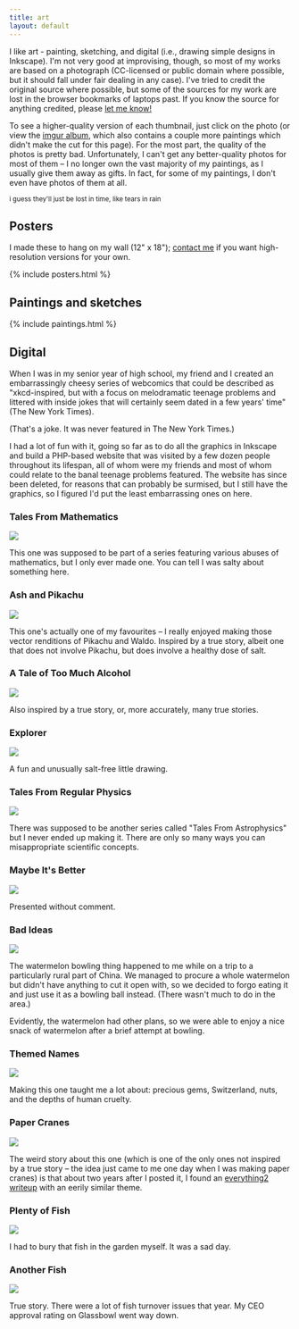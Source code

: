 ```yaml
---
title: art
layout: default
---
```


I like art - painting, sketching, and digital (i.e., drawing simple designs in
Inkscape). I'm not very good at improvising, though, so most of my works are
based on a photograph (CC-licensed or public domain where possible, but it
should fall under fair dealing in any case). I've tried to credit the original
source where possible, but some of the sources for my work are lost in the
browser bookmarks of laptops past. If you know the source for anything credited,
please [let me know!](/about)

To see a higher-quality version of each thumbnail, just click on the photo (or
view the [imgur album][album], which also contains a couple more paintings which
didn't make the cut for this page). For the most part, the quality of the photos
is pretty bad. Unfortunately, I can't get any better-quality photos for most of
them &ndash; I no longer own the vast majority of my paintings, as I usually
give them away as gifts. In fact, for some of my paintings, I don't even have
photos of them at all.

<small>i guess they'll just be lost in time, like tears in rain</small>

## Posters

I made these to hang on my wall (12" x 18"); [contact me](/about) if
you want high-resolution versions for your own.

{% include posters.html %}

## Paintings and sketches

{% include paintings.html %}

## Digital

When I was in my senior year of high school, my friend and I created an
embarrassingly cheesy series of webcomics that could be described as
"xkcd-inspired, but with a focus on melodramatic teenage problems and
littered with inside jokes that will certainly seem dated in a few years' time"
(The New York Times).

(That's a joke. It was never featured in The New York Times.)

I had a lot of fun with it, going so far as to do all the graphics in Inkscape
and build a PHP-based website that was visited by a few dozen people throughout
its lifespan, all of whom were my friends and most of whom could relate to the
banal teenage problems featured. The website has since been deleted, for
reasons that can probably be surmised, but I still have the graphics, so I
figured I'd put the least embarrassing ones on here.

### Tales From Mathematics

<img src="http://i.imgur.com/wOTGhZ6.png" />

This one was supposed to be part of a series featuring various abuses of
mathematics, but I only ever made one. You can tell I was salty about something
here.

### Ash and Pikachu

<img src="http://i.imgur.com/kgtXqbU.png" />

This one's actually one of my favourites &ndash; I really enjoyed making those vector
renditions of Pikachu and Waldo. Inspired by a true story, albeit one that does
not involve Pikachu, but does involve a healthy dose of salt.

### A Tale of Too Much Alcohol

<img src="http://i.imgur.com/GTCI71S.png" />

Also inspired by a true story, or, more accurately, many true stories.

### Explorer

<img src="http://i.imgur.com/QkLUAzw.png" />

A fun and unusually salt-free little drawing.

### Tales From Regular Physics

<img src="http://i.imgur.com/enBqA5c.png" />

There was supposed to be another series called "Tales From Astrophysics" but I
never ended up making it. There are only so many ways you can misappropriate
scientific concepts.

### Maybe It's Better

<img src="http://i.imgur.com/MFXyD96.png" />

Presented without comment.

### Bad Ideas

<img src="http://i.imgur.com/WLpgjcZ.png" />

The watermelon bowling thing happened to me while on a trip to a particularly
rural part of China. We managed to procure a whole watermelon but didn't have
anything to cut it open with, so we decided to forgo eating it and just use it
as a bowling ball instead. (There wasn't much to do in the area.)

Evidently, the watermelon had other plans, so we were able to enjoy a nice
snack of watermelon after a brief attempt at bowling.

### Themed Names

<img src="http://i.imgur.com/H0NBRwY.png" />

Making this one taught me a lot about: precious gems, Switzerland, nuts, and the
depths of human cruelty.

### Paper Cranes

<img src="http://i.imgur.com/CzMKcfF.png" />

The weird story about this one (which is one of the only ones not inspired
by a true story &ndash; the idea just came to me one day when I was making
paper cranes) is that about two years after I posted it, I found an
[everything2 writeup][cranes] with an eerily similar theme.

### Plenty of Fish

<img src="http://i.imgur.com/jSYAZyR.png" />

I had to bury that fish in the garden myself. It was a sad day.

### Another Fish

<img src="http://i.imgur.com/A13VpvK.png" />

True story. There were a lot of fish turnover issues that year. My CEO approval
rating on Glassbowl went way down.

[album]: http://imgur.com/a/KE9sW/all
[cranes]: http://everything2.com/user/Auspice/writeups/Fold+a+thousand+paper+cranes
